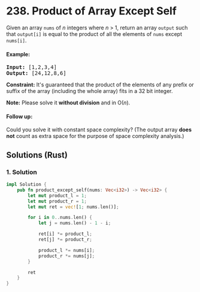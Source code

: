 # 238. Product of Array Except Self
Given an array `nums` of *n* integers where *n* > 1,  return an array `output` such that `output[i]` is equal to the product of all the elements of `nums` except `nums[i]`.

#### Example:
<pre>
<b>Input:</b> [1,2,3,4]
<b>Output:</b> [24,12,8,6]
</pre>

**Constraint:** It's guaranteed that the product of the elements of any prefix or suffix of the array (including the whole array) fits in a 32 bit integer.

**Note:** Please solve it **without division** and in O(*n*).

#### Follow up:
Could you solve it with constant space complexity? (The output array **does not** count as extra space for the purpose of space complexity analysis.)

## Solutions (Rust)

### 1. Solution
```Rust
impl Solution {
    pub fn product_except_self(nums: Vec<i32>) -> Vec<i32> {
        let mut product_l = 1;
        let mut product_r = 1;
        let mut ret = vec![1; nums.len()];

        for i in 0..nums.len() {
            let j = nums.len() - 1 - i;

            ret[i] *= product_l;
            ret[j] *= product_r;

            product_l *= nums[i];
            product_r *= nums[j];
        }

        ret
    }
}
```
